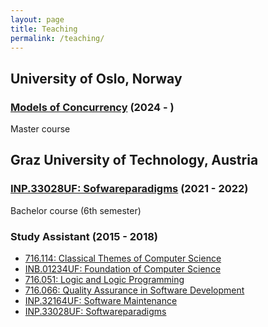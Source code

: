 ```yaml
---
layout: page
title: Teaching
permalink: /teaching/
---
```


## University of Oslo, Norway 
### [Models of Concurrency](https://www.uio.no/studier/emner/matnat/ifi/IN5170/index-eng.html#course_content) (2024 - )
Master course

## Graz University of Technology, Austria 

### [INP.33028UF: Sofwareparadigms](https://online.tugraz.at/tug_online/pl/ui/$ctx;design=pl;header=max;lang=en/wbLv.wbShowLVDetail?pStpSpNr=335421) (2021 - 2022)
Bachelor course (6th semester)


### Study Assistant (2015 - 2018)

+ [716.114: Classical Themes of Computer Science](https://online.tugraz.at/tug_online/wbLv.wbShowLVDetail?pStpSpNr=206689)
+ [INB.01234UF: Foundation of Computer Science](https://online.tugraz.at/tug_online/pl/ui/$ctx;design=pl;header=max;lang=en/wbLv.wbShowLVDetail?pStpSpNr=336492) 
+ [716.051: Logic and Logic Programming](https://online.tugraz.at/tug_online/wbLv.wbShowLVDetail?pStpSpNr=196792)
+ [716.066: Quality Assurance in Software Development](https://online.tugraz.at/tug_online/pl/ui/$ctx;design=pl;header=max;lang=en/wbLv.wbShowLVDetail?pStpSpNr=334349) 
+ [INP.32164UF: Software Maintenance](https://online.tugraz.at/tug_online/wbLv.wbShowLVDetail?pStpSpNr=333400)
+ [INP.33028UF: Softwareparadigms](https://online.tugraz.at/tug_online/pl/ui/$ctx;design=pl;header=max;lang=en/wbLv.wbShowLVDetail?pStpSpNr=335421)
